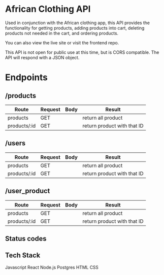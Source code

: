 # African Clothing API

Used in conjunction with the African clothing app, this API provides the functionality for getting products, adding products into cart, deleting products not needed in the cart, and ordering products.

You can also view the live site or visit the frontend repo.

This API is not open for public use at this time, but is CORS compatible. The API will respond with a JSON object.

# Endpoints

##  /products
| Route           | Request        |Body             |Result                      |
|   ----------    |  ----------    |--------------   | --------                   |
| products        | GET            |                 |return all product          |
| products/:id    | GET            |                 |return product with that ID |


##  /users
| Route           | Request        |Body             |Result                      |
|   ----------    |  ----------    |--------------   | --------                   |
| products        | GET            |                 |return all product          |
| products/:id    | GET            |                 |return product with that ID |


##  /user_product
| Route           | Request        |Body             |Result                      |
|   ----------    |  ----------    |--------------   | --------                   |
| products        | GET            |                 |return all product          |
| products/:id    | GET            |                 |return product with that ID |

## Status codes


## Tech Stack

Javascript
React
Node.js
Postgres
HTML
CSS




